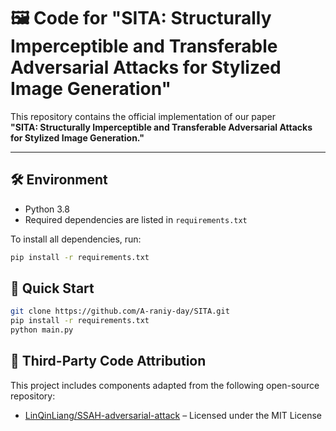 # 🖼️ Code for "SITA: Structurally Imperceptible and Transferable Adversarial Attacks for Stylized Image Generation"

This repository contains the official implementation of our paper  
**"SITA: Structurally Imperceptible and Transferable Adversarial Attacks for Stylized Image Generation."**


---

## 🛠️ Environment

- Python 3.8
- Required dependencies are listed in `requirements.txt`

To install all dependencies, run:

```bash
pip install -r requirements.txt

```

## 🚀 Quick Start
```bash
git clone https://github.com/A-raniy-day/SITA.git
pip install -r requirements.txt
python main.py
```
## 📁 Third-Party Code Attribution
This project includes components adapted from the following open-source repository:

- [LinQinLiang/SSAH-adversarial-attack](https://github.com/LinQinLiang/SSAH-adversarial-attack)  – Licensed under the MIT License
